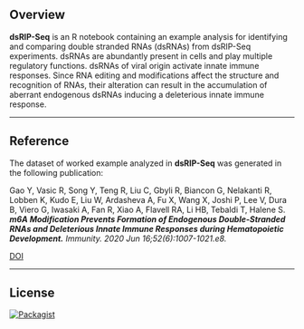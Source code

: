 ## Overview

 __dsRIP-Seq__ is an R notebook containing an example analysis for identifying and comparing double stranded RNAs  (dsRNAs) from dsRIP-Seq experiments. dsRNAs are abundantly present in cells and play multiple regulatory functions. dsRNAs of viral origin activate innate immune responses. Since RNA editing and modifications affect the structure and recognition of RNAs, their alteration can result in the accumulation of aberrant endogenous dsRNAs inducing a deleterious innate immune response.  

------------------------------------------------------------------------

## Reference

The dataset of worked example analyzed in __dsRIP-Seq__ was generated in the following publication:

Gao Y, Vasic R, Song Y, Teng R, Liu C, Gbyli R, Biancon G, Nelakanti R, Lobben K, Kudo E, Liu W, Ardasheva A, Fu X, Wang X, Joshi P, Lee V, Dura B, Viero G, Iwasaki A, Fan R, Xiao A, Flavell RA, Li HB, Tebaldi T, Halene S. 
***m6A Modification Prevents Formation of Endogenous Double-Stranded RNAs and Deleterious Innate Immune Responses during Hematopoietic Development.*** 
*Immunity. 2020 Jun 16;52(6):1007-1021.e8.* 

[DOI](http://dx.doi.org/10.1016/j.immuni.2020.05.003)

------------------------------------------------------------------------

## License

[![Packagist](https://img.shields.io/packagist/l/doctrine/orm.svg?maxAge=2592000?style=flat)](https://opensource.org/licenses/MIT)
